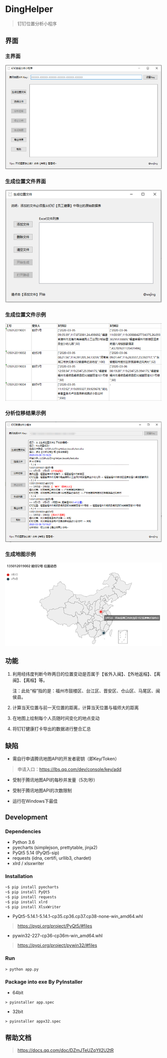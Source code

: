 # DingHelper

> 钉钉位置分析小程序

## 界面

### 主界面

![主界面](https://github.com/wxjing4me/DingHelper/blob/master/docs/page1.png)

### 生成位置文件界面

![生成位置文件界面](https://github.com/wxjing4me/DingHelper/blob/master/docs/page2.png)

### 生成位置文件示例

![生成位置文件示例](https://github.com/wxjing4me/DingHelper/blob/master/docs/page3.png)

### 分析位移结果示例

![分析位移结果示例](https://github.com/wxjing4me/DingHelper/blob/master/docs/page4.png)

### 生成地图示例

![生成地图示例](https://github.com/wxjing4me/DingHelper/blob/master/docs/page5.png)

## 功能

1. 利用经纬度判断今昨两日的位置变动是否属于【省外入闽】、【外地返榕】、【离闽】、【离榕】等。

   注：此处“榕”指的是：福州市鼓楼区、台江区、晋安区、仓山区、马尾区、闽侯县。

2. 计算当天位置与前一天位置的距离，计算当天位置与福师大的距离

3. 在地图上绘制每个人员随时间变化的地点变动

4. 将钉钉健康打卡导出的数据进行整合汇总

## 缺陷

* 需自行申请腾讯地图API的开发者密钥（即Key/Token）

> 申请入口：https://lbs.qq.com/dev/console/key/add

* 受制于腾讯地图API的每秒并发量（5次/秒）

* 受制于腾讯地图API的次数限制

* 运行在Windows下最佳

## Development

### Dependencies

- Python 3.6
- pyecharts (simplejson, prettytable, jinja2)
- PyQt5 5.14 (PyQt5-sip)
- requests (idna, certifi, urllib3, chardet)
- xlrd / xlsxwriter

### Installation

```
~$ pip install pyecharts
~$ pip install PyQt5
~$ pip install requests
~$ pip install xlrd
~$ pip install XlsxWriter
```

* PyQt5-5.14.1-5.14.1-cp35.cp36.cp37.cp38-none-win_amd64.whl
> https://pypi.org/project/PyQt5/#files

* pywin32-227-cp36-cp36m-win_amd64.whl
> https://pypi.org/project/pywin32/#files

### Run

```
> python app.py
```

### Package into exe By PyInstaller

* 64bit

```
> pyinstaller app.spec
```

* 32bit

```
> pyinstaller appx32.spec
```

## 帮助文档

> https://docs.qq.com/doc/DZmJTeUZqYll2U2tR
